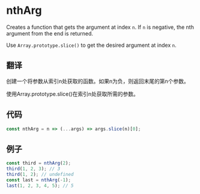 # nthArg

Creates a function that gets the argument at index `n`. If `n` is negative, the nth argument from the end is returned.

Use `Array.prototype.slice()` to get the desired argument at index `n`.

## 翻译

创建一个将参数从索引n处获取的函数。如果n为负，则返回末尾的第n个参数。

使用Array.prototype.slice()在索引n处获取所需的参数。

## 代码

```js
const nthArg = n => (...args) => args.slice(n)[0];
```

## 例子

```js
const third = nthArg(2);
third(1, 2, 3); // 3
third(1, 2); // undefined
const last = nthArg(-1);
last(1, 2, 3, 4, 5); // 5
```
